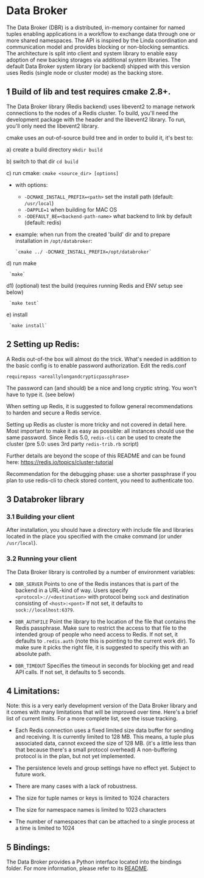 
# Data Broker

The Data Broker (DBR) is a distributed, in-memory container for named
tuples enabling applications in a workflow to exchange data through
one or more shared namespaces.  The API is inspired by the Linda
coordination and communication model and provides blocking or
non-blocking semantics.  The architecture is split into client and
system library to enable easy adoption of new backing storages via
additional system libraries.  The default Data Broker system library
(or backend) shipped with this version uses Redis (single node or
cluster mode) as the backing store.


## 1 Build of lib and test requires cmake 2.8+.

The Data Broker library (Redis backend) uses libevent2 to manage network connections
to the nodes of a Redis cluster. To build, you'll need the development package with the
header and the libevent2 library. To run, you'll only need the libevent2 library.

cmake uses an out-of-source build tree and in order to build it, it's
best to:

a) create a build directory
     `mkdir build`

b) switch to that dir
     `cd build`

c) run cmake:
     `cmake <source_dir> [options]`

   - with options:
     - `-DCMAKE_INSTALL_PREFIX=<path>` set the install path (default: `/usr/local`)
     - `-DAPPLE=1` when building for MAC OS
     - `-DDEFAULT_BE=<backend-path-name>` what backend to link by default (default: redis)

   - example:
     when run from the created 'build' dir and to prepare installation in `/opt/databroker`:

         `cmake ../ -DCMAKE_INSTALL_PREFIX=/opt/databroker`

d) run make

     `make`

d1) (optional) test the build (requires running Redis and ENV setup see below)

     `make test`

e) install

     `make install`



## 2 Setting up Redis:

A Redis out-of-the box will almost do the trick.  What's needed in
addition to the basic config is to enable password authorization. Edit
the redis.conf

`requirepass <areallylongandcrypticpassphrase>`

The password can (and should) be a nice and long cryptic string. You
won't have to type it. (see below)


When setting up Redis, it is suggested to follow general
recommendations to harden and secure a Redis service.

Setting up Redis as cluster is more tricky and not covered in detail here.
Most important to make it as easy as possible: all instances should
use the same password.  Since Redis 5.0, `redis-cli` can be used to
create the cluster (pre 5.0: uses 3rd party `redis-trib.rb` script)

Further details are beyond the scope of this README and can be found
here:  https://redis.io/topics/cluster-tutorial

Recommendation for the debugging phase: use a shorter passphrase if you
plan to use redis-cli to check stored content, you need to authenticate
too.


## 3 Databroker library

### 3.1 Building your client

After installation, you should have a directory with include file and
libraries located in the place you specified with the cmake command
(or under `/usr/local`).



### 3.2 Running your client

The Data Broker library is controlled by a number of environment
variables:

- `DBR_SERVER`
      Points to one of the Redis instances that is part of the
      backend in a URL-kind of way. Users specify
       `<protocol>://<destination>` with protocol being `sock`
       and destination consisting of `<host>:<pont>`
       If not set, it defaults to `sock://localhost:6379`.

- `DBR_AUTHFILE`
      Point the library to the location of the file that contains the
      Redis passphrase. Make sure to restrict the access to that file
      to the intended group of people who need access to Redis.  If
      not set, it defaults to `.redis.auth` (note this is pointing to
      the current work dir). To make sure it picks the right file, it
      is suggested to specify this with an absolute path.

- `DBR_TIMEOUT`
      Specifies the timeout in seconds for blocking get and read API
      calls. If not set, it defaults to 5 seconds.




## 4 Limitations:

Note: this is a very early development version of the Data Broker
library and it comes with many limitations that will be improved over
time. Here's a brief list of current limits. For a more complete list,
see the issue tracking.

- Each Redis connection uses a fixed limited size data buffer for
  sending and receiving. It is currently limited to 128 MB. This means,
  a tuple plus associated data, cannot exceed the size of 128 MB.  (it's
  a little less than that because there's a small protocol overhead) A
  non-buffering protocol is in the plan, but not yet implemented.

- The persistence levels and group settings have no effect yet.
  Subject to future work.

- There are many cases with a lack of robustness.

- The size for tuple names or keys is limited to 1024 characters
- The size for namespace names is limited to 1023 characters
- The number of namespaces that can be attached to a single process
  at a time is limited to 1024


## 5 Bindings:

The Data Broker provides a Python interface located into the bindings folder.
For more information, please refer to its [README](bindings/python).
